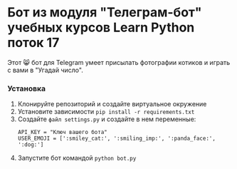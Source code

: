 # Бот из модуля "Телеграм-бот" учебных курсов Learn Python поток 17

Этот :smile_cat: бот для Telegram умеет присылать фотографии котиков и играть с вами в "Угадай число".

### Установка

1. Клонируйте репозиторий и создайте виртуальное окружение
2. Установите зависимости `pip install -r requirements.txt`
3. Создайте `файл settings.py` и создайте в нем переменные:
    ```
    API_KEY = "Ключ вашего бота"
    USER_EMOJI = [':smiley_cat:', ':smiling_imp:', ':panda_face:', ':dog:']
    ```
4. Запустите бот командой `python bot.py`
